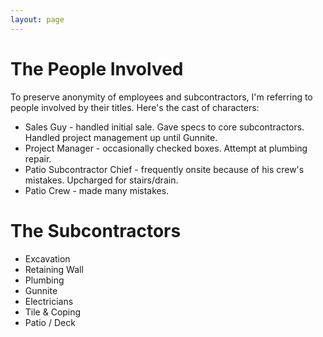 ```yaml
---
layout: page
---
```


# The People Involved

To preserve anonymity of employees and subcontractors, I'm referring to people involved by their titles. Here's the cast of characters:

* Sales Guy - handled initial sale. Gave specs to core subcontractors. Handled project management up until Gunnite.
* Project Manager - occasionally checked boxes. Attempt at plumbing repair.
* Patio Subcontractor Chief - frequently onsite because of his crew's mistakes. Upcharged for stairs/drain.
* Patio Crew - made many mistakes. 

# The Subcontractors

* Excavation
* Retaining Wall
* Plumbing
* Gunnite
* Electricians
* Tile & Coping
* Patio / Deck
